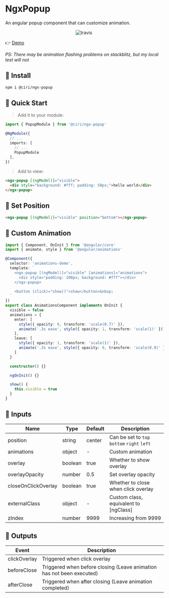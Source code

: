 # NgxPopup

An angular popup component that can customize animation.

<p align="center">
  <img alt="travis" src="https://travis-ci.org/xiaojun1994/ngx-popup.svg?branch=master">&nbsp;
</p>

👉 [Demo](https://stackblitz.com/edit/ngx-popup-demo)

_PS: There may be animation flashing problems on stackblitz, but my local test will not_

## 🚀 Install

```bash
npm i @ciri/ngx-popup
```

## 🎉 Quick Start

> Add it to your module:

```typescript
import { PopupModule } from '@ciri/ngx-popup'

@NgModule({
  // ...
  imports: [
    // ...
    PopupModule
  ],
})
```

> Add to view:

```html
<ngx-popup [(ngModel)]="visible">
  <div style="background: #fff; padding: 50px;">hello world</div>
</ngx-popup>
```

## 📌 Set Position

```html
<ngx-popup [(ngModel)]="visible" position="bottom"></ngx-popup>
```

## 🎁 Custom Animation

```typescript
import { Component, OnInit } from '@angular/core'
import { animate, style } from '@angular/animations'

@Component({
  selector: 'animations-demo',
  template: `
    <ngx-popup [(ngModel)]="visible" [animations]="animations">
      <div style="padding: 100px; background: #fff"></div>
    </ngx-popup>

    <button (click)="show()">show</button>&nbsp;
  `
})
export class AnimationsComponent implements OnInit {
  visible = false
  animations = {
    enter: [
      style({ opacity: 0, transform: 'scale(0.7)' }),
      animate('.3s ease', style({ opacity: 1, transform: 'scale(1)' }))
    ],
    leave: [
      style({ opacity: 1, transform: 'scale(1)' }),
      animate('.3s ease', style({ opacity: 0, transform: 'scale(0.9)' }))
    ]
  }

  constructor() {}

  ngOnInit() {}

  show() {
    this.visible = true
  }
}
```

## 🍭 Inputs

| Name                | Type    | Default | Description                                 |
| ------------------- | ------- | ------- | ------------------------------------------- |
| position            | string  | center  | Can be set to `top` `bottom` `right` `left` |
| animations          | object  | -       | Custom animation                            |
| overlay             | boolean | true    | Whether to show overlay                     |
| overlayOpacity      | number  | 0.5     | Set overlay opacity                         |
| closeOnClickOverlay | boolean | true    | Whether to close when click overlay         |
| externalClass       | object  | -       | Custom class, equivalent to [ngClass]       |
| zIndex              | number  | 9999    | Increasing from 9999                        |

## 🐚 Outputs

| Event        | Description                                                           |
| ------------ | --------------------------------------------------------------------- |
| clickOverlay | Triggered when click overlay                                          |
| beforeClose  | Triggered when before closing (Leave animation has not been executed) |
| afterClose   | Triggered when after closing (Leave animation completed)              |
